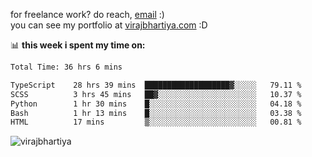 for freelance work? do reach, [email](mailto:vlbhartiya@gmail.com) :)<br/>
you can see my portfolio at [virajbhartiya.com](https://virajbhartiya.com) :D

📊 **this week i spent my time on:**

<!--START_SECTION:waka-->

```txt
Total Time: 36 hrs 6 mins

TypeScript    28 hrs 39 mins  ███████████████████▓░░░░░   79.11 %
SCSS          3 hrs 45 mins   ██▓░░░░░░░░░░░░░░░░░░░░░░   10.37 %
Python        1 hr 30 mins    █░░░░░░░░░░░░░░░░░░░░░░░░   04.18 %
Bash          1 hr 13 mins    █░░░░░░░░░░░░░░░░░░░░░░░░   03.38 %
HTML          17 mins         ▒░░░░░░░░░░░░░░░░░░░░░░░░   00.81 %
```

<!--END_SECTION:waka-->

<p align="left"> <img src="https://komarev.com/ghpvc/?username=virajbhartiya&color=blue" alt="virajbhartiya" /> </p>
